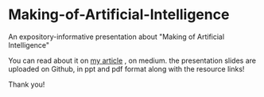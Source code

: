 # Making-of-Artificial-Intelligence
An expository-informative presentation about "Making of Artificial Intelligence" 

You can read about it on <a href='https://medium.com/@mshayanb/creation-making-of-artificial-intelligence-1de8a3f1a851'>my article</a> , on medium.
the presentation slides are uploaded on Github, in ppt and pdf format along with the resource links! 

Thank you!
